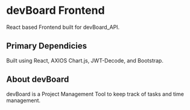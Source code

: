 # devBoard Frontend

React based Frontend built for devBoard_API.

## Primary Dependicies

Built using React, AXIOS Chart.js, JWT-Decode, and Bootstrap.

## About devBoard

devBoard is a Project Management Tool to keep track of tasks and time management.
